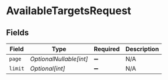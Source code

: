 # AvailableTargetsRequest


## Fields

| Field                   | Type                    | Required                | Description             |
| ----------------------- | ----------------------- | ----------------------- | ----------------------- |
| `page`                  | *OptionalNullable[int]* | :heavy_minus_sign:      | N/A                     |
| `limit`                 | *Optional[int]*         | :heavy_minus_sign:      | N/A                     |